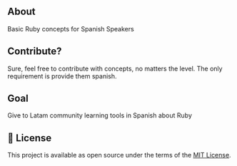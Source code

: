 ## About
Basic Ruby concepts for Spanish Speakers

## Contribute?
Sure, feel free to contribute with concepts, no matters the level. The only requirement is provide them spanish.

## Goal
Give to Latam community learning tools in Spanish about Ruby

## 📃 License

This project is available as open source under the terms of the [MIT License](https://opensource.org/licenses/MIT).

